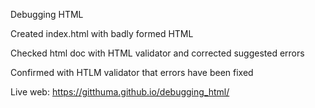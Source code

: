Debugging HTML

Created index.html with badly formed HTML

Checked html doc with HTML validator and corrected suggested errors

Confirmed with HTLM validator that errors have been fixed

Live web: https://gitthuma.github.io/debugging_html/
